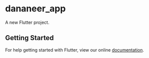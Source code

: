 # dananeer_app

A new Flutter project.

## Getting Started

For help getting started with Flutter, view our online
[documentation](https://flutter.io/).
